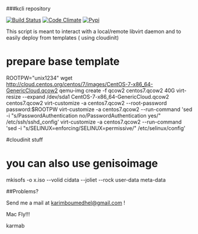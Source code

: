 ###kcli repository

[![Build Status](https://travis-ci.org/karmab/kcli.svg?branch=master)](https://travis-ci.org/karmab/kcli)
[![Code Climate](https://codeclimate.com/github/karmab/kcli/badges/gpa.svg)](https://codeclimate.com/github/karmab/kcli)
[![Pypi](http://img.shields.io/pypi/v/kcli.svg)](https://pypi.python.org/pypi/kcli/)

This script is meant to interact with a local/remote libvirt daemon and to easily deploy from templates ( using cloudinit)

# prepare base template
ROOTPW="unix1234"
wget http://cloud.centos.org/centos/7/images/CentOS-7-x86_64-GenericCloud.qcow2
qemu-img create -f qcow2 centos7.qcow2 40G
virt-resize --expand /dev/sda1 CentOS-7-x86_64-GenericCloud.qcow2 centos7.qcow2
virt-customize -a centos7.qcow2 --root-password password:$ROOTPW
virt-customize -a centos7.qcow2 --run-command 'sed -i "s/PasswordAuthentication no/PasswordAuthentication yes/" /etc/ssh/sshd_config'
virt-customize -a centos7.qcow2 --run-command 'sed -i "s/SELINUX=enforcing/SELINUX=permissive/" /etc/selinux/config'

#cloudinit stuff
# you can also use genisoimage
mkisofs  -o x.iso --volid cidata --joliet --rock user-data meta-data


##Problems?

Send me a mail at [karimboumedhel@gmail.com](mailto:karimboumedhel@gmail.com) !

Mac Fly!!!

karmab

